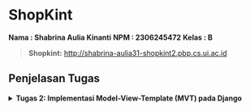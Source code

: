 # ShopKint

**Nama : Shabrina Aulia Kinanti**
**NPM : 2306245472**
**Kelas : B**
> **Shopkint:** http://shabrina-aulia31-shopkint2.pbp.cs.ui.ac.id

## **Penjelasan Tugas**
<details>
<summary> <b> Tugas 2: Implementasi Model-View-Template (MVT) pada Django </b> </summary>

## **Checklist Tugas**
* ### Membuat proyek django baru
1. Membuat direktori baru yang bernama shopkint lalu jalankan virtual environment yang ditandai dengan (env)
2. Pada direktori shopkint buat file baru bertama `requirments.txt` dan tambahkan dependencies (komponen atau modul agar perangkat lunaknya berfungsi, termasuk library, framework dan package) yang berisi 

```
django
gunicorn
whitenoise
psycopg2-binary
requests
urllib3
```
3. Intalasi terhadap dependencies dengan `pip install -r requirements.txt`
4. Buat proyek baru dengan tulisan `django-admin startproject shopkint .` di terminal direktori yang tadi
5. Django berhasil dibuat

* ### Membuat aplikasi dengan nama main pada proyek shopkint
1. Membuat repositori baru di github
2. Membuat branch utama baru dengan tulisan `git branch -M main` di terminal direktori
3. Tulis `git remote add origin https://github.com/shabrinaulia/shopkint.git` di terminal untuk menghubungkan repositori lokal dengan repositori di GitHub
4. Lakukan `git push -u origin main.` untuk menyimpan ke github
5. Jalankan perintah python manage.py startapp main di terminal. Folder main akan terbuat sebagai branch dari folder utama
6. Tambahkan main di variabel `INSTALLED_APPS` pada file `setting.py` di direkotori utama

* ### Melakukan routing pada proyek agar dapat menjalankan aplikasi main
1. Membuat file `urls.py` di folder main, lalu isi dengan 
```
from django.urls import path
from main.views import show_main

app_name = `main`

urlpatterns = [
    path(`, show_main, name=`show_main`),
]
```
2. Buka file urls.py pada folder shopkint lalu impor fungsi include dari django.urls
```
from django.contrib import admin
from django.urls import path, include

urlpatterns = [
    path(`, include(`main.urls`)),
]
```

* ### Membuat model pada aplikasi main
1. Pada `models.py` di main saya mengubah attribute dan datatypenya serta limitasi penulisan data typenya sesuai dengan ketentuan tugas
``` 
from django.db import models

class MoodEntry(models.Model):
    name = models.CharField(max_length=255)
    price = models.IntegerField()
    description = models.TextField()
    rating = models.IntegerField()
```
2. Jalankan `python manage.py makemigrations` untuk memberikan migrasi pada model data lalu lakukan `python manage.py migrate` untuk mengaplikasikan perubahan model ke basis data

* ### Membuat sebuah fungsi pada views.py 
1. Tambahkan import render pada file `views.py` di folder main
2. Menambahkan fungsi show_main dibawah impor untuk mengatur permintaan HTTP dan mengembalikan tampilan yang sesuai
3. Isi fungsinya dengan `context` yaitu dictionary yg berisi data
```
from django.shortcuts import render

# Create your views here.
def show_main(request):
    context = {
        `name` : `Liptint`,
        `price`: `600.000`,
        `description`: `NEW Liptint with high formula`,
        `rating` : `4.5/5.0`
    }

    return render(request, "main.html", context)
```
4. Return dengan format `return render(request, "main.html", context)`

* ### Membuat sebuah routing pada urls.py aplikasi main untuk memetakan fungsi yang telah dibuat pada views.py
1. Tulis code di file `urls.py` di folder main
```app_name = 'main'

urlpatterns = [
    path('', show_main, name='show_main'),
]
```
2. Buka file `urls.py` di folder shopkint tambahkan `from django.urls import path, include`
3. Pada variabel urlpatterns isi dengan  `path('', include('main.urls')),`

* ### Melakukan deployment ke PWS terhadap aplikasi yang sudah dibuat sehingga nantinya dapat diakses oleh teman-temanmu melalui Internet.
1. Buat project baru di PWS
2. Pada settings.py di folder shopkint pada variabel `ALLOWED_HOSTS` tambahkan `shabrina-aulia31-shopkint2.pbp.cs.ui.ac.id` 
3. Lakukan `git add, commit, push` ke github
4. Jalankan `git branch -M main`
5. Lalu jalankan `git push pws main:master`
6. Tunggu build lalu selesai

* ### Membuat sebuah README.md yang berisi tautan menuju aplikasi PWS yang sudah di-deploy, serta jawaban dari beberapa pertanyaan berikut.
1. Buat file `README.md` 
2. Masukin link PWS
3. Jawab pertanyaannya

## **Bagan Request Client ke Web Aplikasi Django dan Responnya** 
![Bagan](images/bagan.jpeg)
Ketika Client (Browser/User) mengirimkan permintaan HTTP ke server, server tersebut memprosesnya dengan melakukan pemetaan URL melalui file urls.py. Setelah URL yang diminta ditemukan dan dipetakan, fungsi yang relevan dalam views.py dipanggil sesuai dengan permintaan URL tersebut. Fungsi tersebut kemudian mengembalikan respons HTTP dalam bentuk halaman HTML. Lalu, views.py akan mengambil data yang diperlukan dari models.py, lalu menyajikannya menggunakan template.


## **Fungsi Git dalam Pengembangan Perangkat Lunak**
Git adalah sistem kontrol versi yang digunakan untuk melacak perubahan dalam kode selama pengembangan perangkat lunak. Fungsinya yaitu 
menyimpan versi kode sebelumnya sehingga bisa kembali ke versi sebelumnya jika diperlukan, memungkinkan pengembang bekerja bersama pada
proyek yang sama tanpa konflik melalui fitur branching dan merging, memberikan penyimpanan aman bagi kode di repository, biasanya secara
remote.

## **Alasan Django Dijadikan Permulaan Pembelajaran Pengembangan Perangkat Lunak**
1. banyak fitur bawaan sehingga pengguna tidak perlu mencari atau mengkonfigurasi banyak library eksternal buat mendapatkan fitur" umum.
2. Memudahkan pengelolaan database tanpa perlu menulis SQL secara manual.
3. Memiliki komunitas yang besar dan aktif sehingga mudah untuk mencari bantuan untuk masalah para pengguna.

## **Mengapa Model pada Django Disebut sebagai ORM?**
Model pada Django disebut ORM karena memungkinkan pengembang 
berinteraksi dengan database menggunakan objek Python, bukan 
query SQL langsung. Setiap model merepresentasikan tabel dalam 
database, dan ORM dapat melakukan operasi database seperti query, 
insert, update, dan delete dengan metode python.

<details>
<summary> <b> Tugas 3: Implementasi Form dan Data Delivery pada Django </b> </summary>

## **Checklist Tugas**
## **Mengapa kita memerlukan data delivery dalam pengimplementasian sebuah platform?**
Data delivery merupakan proses pengiriman data antar berbagai 
komponen sistem, baik antar server, antar aplikasi, maupun antara 
klien dan server. Data delivery menjadi esensial karena tanpa 
proses ini, komunikasi antara komponen-komponen dalam arsitektur 
sistem tidak dapat berlangsung dengan baik. Alasan kita 
memerlukan data delivery adalah:
1. Interoperabilitas: Berbagai layanan dan aplikasi perlu saling 
berbagi data untuk berfungsi dengan baik. Misalnya, API yang 
menghubungkan frontend dengan backend atau aplikasi yang 
berkomunikasi dengan layanan eksternal.
2. Akses Data: Data yang dihasilkan atau diminta oleh pengguna 
perlu dikirimkan dari server ke client atau sebaliknya untuk 
menyediakan informasi yang dibutuhkan, seperti hasil pencarian, 
produk yang ditampilkan, dll.
3. Scalability: Dalam arsitektur microservices, data delivery 
memungkinkan berbagai komponen bekerja secara terpisah dan 
i-host pada server yang berbeda, yang meningkatkan skalabilitas 
aplikasi.
4. Sinkronisasi Data: Data delivery memungkinkan sinkronisasi 
antara database, aplikasi, atau pengguna untuk memastikan data 
yang dilihat atau diubah konsisten di seluruh platform.

## **Manakah yang lebih baik antara XML dan JSON? Mengapa JSON lebih populer dibandingkan XML?**
JSON umumnya dianggap lebih baik dalam konteks pertukaran data ringan, aplikasi web modern, dan API, terutama karena kesederhanaan, kecepatan, dan efisiensinya. XML tetap relevan untuk skenario yang memerlukan struktur data yang lebih kompleks dan validasi data yang ketat. Namun, untuk sebagian besar aplikasi berbasis web dan komunikasi data antara klien dan server, JSON lebih populer dan sering menjadi pilihan utama karena kemudahannya dalam penggunaan dan performa yang lebih cepat.

## **Jelaskan fungsi dari method is_valid() pada form Django dan mengapa kita membutuhkan method tersebut?**
Method `is_valid()` dalam Django digunakan untuk memeriksa apakah data yang dimasukkan ke dalam form sudah valid sesuai dengan aturan yang telah ditetapkan dalam form tersebut. Method ini penting karena memastikan bahwa data yang diterima sesuai dengan tipe dan format yang diharapkan, serta menangani kesalahan input pengguna dengan menyimpan data yang valid di `cleaned_data` dan memberikan pesan kesalahan pada atribut errors jika ada input yang tidak sesuai. Penggunaan `is_valid()` sangat krusial untuk mencegah bug dan error dalam aplikasi, menjaga keamanan dari serangan seperti injection atau XSS, serta memberikan pengalaman pengguna yang lebih baik dengan memberikan umpan balik atas kesalahan input. Validasi ini juga membantu memastikan bahwa hanya data yang valid dan aman yang diproses lebih lanjut oleh aplikasi.

## **Mengapa kita membutuhkan csrf_token saat membuat form di Django? Apa yang dapat terjadi jika kita tidak menambahkan csrf_token pada form Django? Bagaimana hal tersebut dapat dimanfaatkan oleh penyerang?**
`{% csrf_token %}` adalah token yang berfungsi sebagai security. Token ini di-generate secara otomatis oleh Django untuk mencegah serangan berbahaya. Kita membutuhkan `csrf_token` saat membuat form di Django untuk melindungi aplikasi dari serangan Cross-Site Request Forgery (CSRF), di mana penyerang mencoba melakukan tindakan berbahaya atas nama pengguna tanpa sepengetahuan mereka.Jika kita tidak menambahkan `csrf_token`, aplikasi akan rentan terhadap serangan CSRF, memungkinkan penyerang mengirimkan permintaan atas nama pengguna yang telah login, seperti mengubah data atau melakukan transaksi berbahaya, tanpa terdeteksi sebagai tindakan ilegal oleh server. Token ini penting untuk menjaga keamanan dan integritas aplikasi Django.

## **Jelaskan bagaimana cara kamu mengimplementasikan checklist di atas secara step-by-step (bukan hanya sekadar mengikuti tutorial).**
* ### Pembuatan Form dan Validasi dengan is_valid()
1. Buat file baru `forms.py` lalu tambahkan code untuk membuat struktur form product
```
from django.forms import ModelForm
from main.models import ProductEntry

class ProductEntryForm(ModelForm):
    class Meta:
        model = ProductEntry
        fields = ["product_name", "price", "description", "rating"]
```
2. Pada file `views.py` di folder main tambahkan 
```
from django.shortcuts import render, redirect
from main.forms import ProductEntryForm
from main.models import ProductEntry
```
lalu buat fungsi baru bernama `create_product_entry` yang menerima request, tambahkan code ini 
```
def create_product_entry(request):
    form = MoodEntryForm(request.POST or None)

    if form.is_valid() and request.method == "POST":
        form.save()
        return redirect('main:show_main')

    context = {'form': form}
    return render(request, "create_product_entry.html", context)
```
3. Sesuaikan fungsi `show_main` di `views.py` menjadi
```
def show_main(request):
    mood_entries = MoodEntry.objects.all()
    context = {
        'name': 'Shabrina Aulia Kinanti',
        'npm' : '2306245472',
        'class': 'PBP B',
        'mood_entries': mood_entries
    }

    return render(request, "main.html", context)
```
4. Pada file `urls.py` saya menambahkan `from main.views import show_main, create_product_entry` lalu menambahkan path url di file `urls.py` bagian urlpatterns `path('create-product-entry', create_product_entry, name='create_product_entry'),`
5. Buat file HTML di bagian folder templates dengan nama `create_product_entry.html` berisi
```
{% extends 'base.html' %} 
{% block content %}
<h1>Add New Product Entry</h1>

<form method="POST">
  {% csrf_token %}
  <table>
    {{ form.as_table }}
    <tr>
      <td></td>
      <td>
        <input type="submit" value="Add New Product" />
      </td>
    </tr>
  </table>
</form>

{% endblock %}
```
6. Tambahkan code dibawah ini pada `main.html`serta tombol "Add New Product Entry" yang akan balik ke halaman form
```
{% if not product_entries %}
<p>Belum ada data mengenai produk yang dijual.</p>
{% else %}
<table>
  <tr>
    <th>Product Name</th>
    <th>Price</th>
    <th>Description</th>
    <th>Rating</th>
  </tr>

  {% comment %} Berikut cara memperlihatkan data produk di bawah baris ini 
  {% endcomment %} 
  {% for product_entry in product_entries %}
  <tr>
    <td>{{product_entry.product_name}}</td>
    <td>{{product_entry.price}}</td>
    <td>{{product_entry.description}}</td>
    <td>{{product_entry.rating}}</td>
  </tr>
  {% endfor %}
</table>
{% endif %}

<br />

<a href="{% url 'main:create_product_entry' %}">
  <button>Add New Product</button>
</a>
{% endblock content %}
```

* ### Menambahkan 4 fungsi views baru untuk melihat objek yang sudah ditambahkan dalam format XML, JSON, XML by ID, dan JSON by ID.
Menagembalikan Data dalam Bentuk XML dan JSOON
1. Buka file `views.py` lalu tambahkan
```
from django.http import HttpResponse
from django.core import serializers
```
2. Menambahkan fungsi `show_xml` yang akan mengembalikan `HttpResponse` berisi data yang sudah menjadi XML
```
def show_xml(request):
    data = ProductEntry.objects.all()
    return HttpResponse(serializers.serialize("xml", data), content_type="application/xml")
```
Lalu tambahkan fungsi `show_json` yang akan mengembalikan
`HttpResponse` berisi data yang sudah menjadi JSON
```
def show_json(request):
    data = ProductEntry.objects.all()
    return HttpResponse(serializers.serialize("json", data), content_type="application/json")
```

Mengembalikan Data dalam Bentuk XML dan JSON Berdasarkan ID
1. Pada file `views.py` tambahkan fungsi `show_xml_by_id`yang akan mengembalikan `HttpResponse` berisi data yang sudah menjadi XML berdasarkan ID
```
def show_xml_by_id(request, id):
    data = ProductEntry.objects.filter(pk=id)
    return HttpResponse(serializers.serialize("xml", data), content_type="application/xml")
```
Lalu tambahkan fungsi `show_json_by_id`yang akan mengembalikan `HttpResponse` berisi data yang sudah menjadi JSON berdasarkan ID
```
def show_json_by_id(request, id):
    data = ProductEntry.objects.filter(pk=id)
    return HttpResponse(serializers.serialize("json", data), content_type="application/json")
```
* ### Membuat Routing URL pada Masing-Masing Views yang Telah Ditambahkan
1. Membuat routing URL setiap path di dalam `urlpatterns` menghubungkan URL yang spesifik dengan fungsi view tertentu sehingga bisa ditampilkan dalam format yang diminta (XML atau JSON) di `urls.py` yang berisi :
```
from django.urls import path
from main.views import show_main, create_product_entry, show_xml, show_json, show_xml_by_id, show_json_by_id

app_name = 'main'

urlpatterns = [
    path('', show_main, name='show_main'),
    path('create-product-entry', create_product_entry, name='create_product_entry'),
    path('xml/', show_xml, name='show_xml'),
    path('json/', show_json, name='show_json'),
    path('xml/<str:id>/', show_xml_by_id, name='show_xml_by_id'),
    path('json/<str:id>/', show_json_by_id, name='show_json_by_id'),
]
```
2. Jalanakan proyek dengan `python manage.py runserver` lalu buka `http://localhost:8000/xml/[id]/` atau json untuk melihat proyek yang sudah dibuat

## **Screenshot Hasil Akses URL pada Postman** 
1. XML
![xml](images/xml.png)
2. JSON
![json](images/json.png)
3. XML by ID
![xml](images/xml[id].png)
4. JSON by ID
![json](images/json[id].png)

</details>